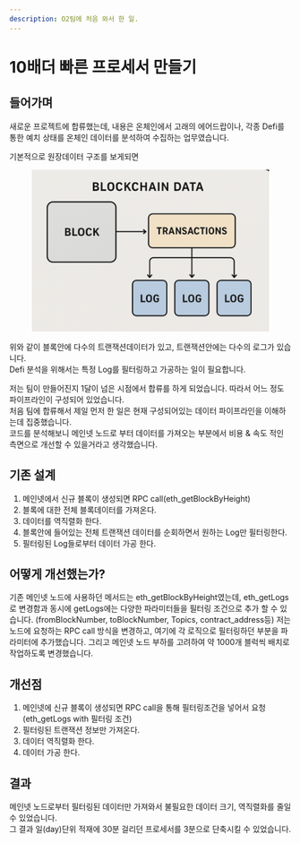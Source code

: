 ```yaml
---
description: O2팀에 처음 와서 한 일.
---
```


# 10배더 빠른 프로세서 만들기

## 들어가며

새로운 프로젝트에 합류했는데, 내용은 온체인에서 고래의 에어드랍이나, 각종 Defi를 통한 예치 상태를 온체인 데이터를 분석하여 수집하는 업무였습니다.&#x20;

기본적으로 원장데이터 구조를 보게되면&#x20;

<figure><img src="../.gitbook/assets/image (2).png" alt=""><figcaption></figcaption></figure>

위와 같이 블록안에 다수의 트랜잭션데이터가 있고, 트랜잭션안에는 다수의 로그가 있습니다.\
Defi 분석을 위해서는 특정 Log를 필터링하고 가공하는 일이 필요합니다.

저는 팀이 만들어진지 1달이 넘은 시점에서 합류를 하게 되었습니다. 따라서 어느 정도 파이프라인이 구성되어 있었습니다.\
처음 팀에 합류해서 제일 먼저 한 일은 현재 구성되어있는 데이터 파이프라인을 이해하는데 집중했습니다.\
코드를 분석해보니 메인넷 노드로 부터 데이터를 가져오는 부분에서 비용 & 속도 적인 측면으로 개선할 수 있을거라고 생각했습니다.

## 기존 설계

1. 메인넷에서 신규 블록이 생성되면 RPC call(eth\_getBlockByHeight)
2. 블록에 대한 전체 블록데이터를 가져온다.
3. 데이터를 역직렬화 한다.
4. 블록안에 들어있는 전체 트랜잭션 데이터를 순회하면서 원하는 Log만 필터링한다.
5. 필터링된 Log들로부터 데이터 가공 한다.

## 어떻게 개선했는가?

기존 메인넷 노드에 사용하던 메서드는 eth\_getBlockByHeight였는데, eth\_getLogs로 변경함과 동시에 getLogs에는 다양한 파라미터들을 필터링 조건으로 추가 할 수 있습니다. (fromBlockNumber, toBlockNumber,  Topics, contract\_address등) 저는 노드에 요청하는 RPC call 방식을 변경하고, 여기에 각 로직으로 필터링하던 부분을 파라미터에 추가했습니다. 그리고 메인넷 노드 부하를 고려하여 약 1000개 블럭씩 배치로 작업하도록 변경했습니다.

## 개선점

1. 메인넷에 신규 블록이 생성되면 RPC call을 통해 필터링조건을 넣어서 요청(eth\_getLogs with 필터링 조건)
2. 필터링된 트랜잭션 정보만 가져온다.
3. 데이터 역직렬화 한다.
4. 데이터 가공 한다.

## 결과

메인넷 노드로부터 필터링된 데이터만 가져와서 불필요한 데이터 크기, 역직렬화를 줄일 수 있었습니다.\
그 결과 일(day)단위 적재에 30분 걸리던 프로세서를 3분으로 단축시킬 수 있었습니다.
